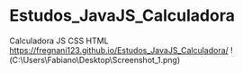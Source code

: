 # Estudos_JavaJS_Calculadora
 Calculadora JS CSS HTML
https://fregnani123.github.io/Estudos_JavaJS_Calculadora/
!(C:\Users\Fabiano\Desktop\Screenshot_1.png)
